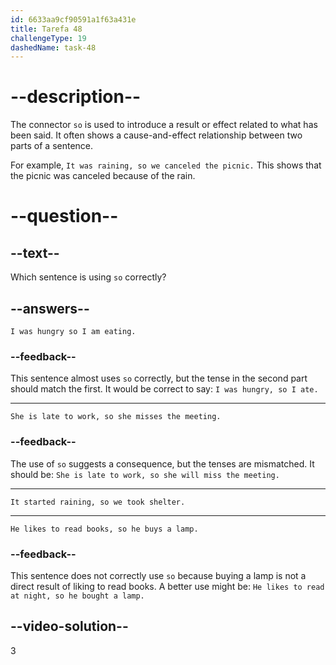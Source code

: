 ```yaml
---
id: 6633aa9cf90591a1f63a431e
title: Tarefa 48
challengeType: 19
dashedName: task-48
---
```


# --description--

The connector `so` is used to introduce a result or effect related to what has been said. It often shows a cause-and-effect relationship between two parts of a sentence.

For example, `It was raining, so we canceled the picnic.` This shows that the picnic was canceled because of the rain.

# --question--

## --text--

Which sentence is using `so` correctly?

## --answers--

`I was hungry so I am eating.`

### --feedback--

This sentence almost uses `so` correctly, but the tense in the second part should match the first. It would be correct to say: `I was hungry, so I ate.`

---

`She is late to work, so she misses the meeting.`

### --feedback--

The use of `so` suggests a consequence, but the tenses are mismatched. It should be: `She is late to work, so she will miss the meeting.`

---

`It started raining, so we took shelter.`

---

`He likes to read books, so he buys a lamp.`

### --feedback--

This sentence does not correctly use `so` because buying a lamp is not a direct result of liking to read books. A better use might be: `He likes to read at night, so he bought a lamp.`

## --video-solution--

3
